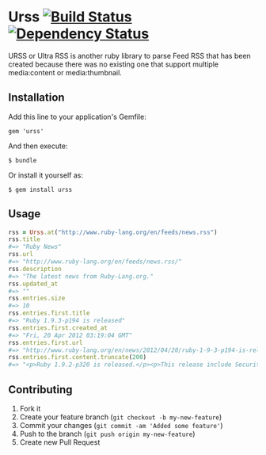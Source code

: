 # Urss [![Build Status](https://secure.travis-ci.org/zedtux/urss.png)](http://travis-ci.org/zedtux/urss) [![Dependency Status](https://gemnasium.com/zedtux/urss.png)](http://gemnasium.com/zedtux/urss)

URSS or Ultra RSS is another ruby library to parse Feed RSS that has been created because there was no existing one that support multiple media:content or media:thumbnail.

## Installation

Add this line to your application's Gemfile:

    gem 'urss'

And then execute:

    $ bundle

Or install it yourself as:

    $ gem install urss

## Usage

````ruby
rss = Urss.at("http://www.ruby-lang.org/en/feeds/news.rss")
rss.title
#=> "Ruby News"
rss.url
#=> "http://www.ruby-lang.org/en/feeds/news.rss/"
rss.description
#=> "The latest news from Ruby-Lang.org."
rss.updated_at
#=> ""
rss.entries.size
#=> 10
rss.entries.first.title
#=> "Ruby 1.9.3-p194 is released"
rss.entries.first.created_at
#=> "Fri, 20 Apr 2012 03:19:04 GMT"
rss.entries.first.url
#=> "http://www.ruby-lang.org/en/news/2012/04/20/ruby-1-9-3-p194-is-released/"
rss.entries.first.content.truncate(200)
#=> "<p>Ruby 1.9.2-p320 is released.</p><p>This release include Security Fix for RubyGems: SSL server verification failure for remote repository.\nAnd many bugs are fixed in this release.</p> <h2><a name..."
````

## Contributing

1. Fork it
2. Create your feature branch (`git checkout -b my-new-feature`)
3. Commit your changes (`git commit -am 'Added some feature'`)
4. Push to the branch (`git push origin my-new-feature`)
5. Create new Pull Request

